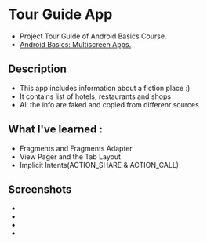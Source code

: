 # Tour Guide App

+ Project Tour Guide of Android Basics Course.
+ [Android Basics: Multiscreen Apps.](https://classroom.udacity.com/courses/ud839)

## Description 
+ This app includes information about a fiction place :)
+ It contains list of hotels, restaurants and shops 
+ All the info are faked and copied from differenr sources

## What I've learned :
+ Fragments and Fragments Adapter
+ View Pager and the Tab Layout
+ Implicit Intents(ACTION_SHARE & ACTION_CALL)

## Screenshots 
+ [logo]: https://github.com/mohammed2571994/tour-guide-app/blob/master/screenshots/food_screenshot.png "Food Fragment"
+ [logo]: https://github.com/mohammed2571994/tour-guide-app/blob/master/screenshots/hotels_screenshots.png "Hotel Fragment"
+ [logo]: https://github.com/mohammed2571994/tour-guide-app/blob/master/screenshots/info_screenshot.png "Info Fragment"
+ [logo]: https://github.com/mohammed2571994/tour-guide-app/blob/master/screenshots/info_screenshot.png "Info Fragment"
